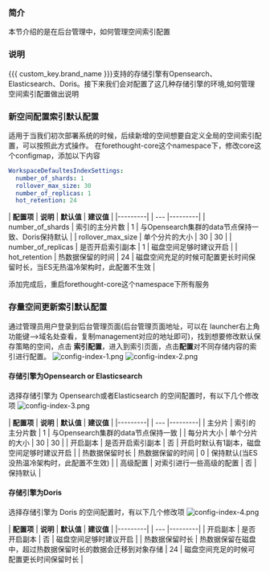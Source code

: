 ### 简介

本节介绍的是在后台管理中，如何管理空间索引配置

### 说明
{{{ custom_key.brand_name }}}支持的存储引擎有Opensearch、Elasticsearch、Doris。接下来我们会对配置了这几种存储引擎的环境,如何管理空间索引配置做出说明

### 新空间配置索引默认配置
适用于当我们初次部署系统的时候，后续新增的空间想要自定义全局的空间索引配置，可以按照此方式操作。
在forethought-core这个namespace下，修改core这个configmap，添加以下内容
```yaml
WorkspaceDefaultesIndexSettings:
  number_of_shards: 1                       
  rollover_max_size: 30   
  number_of_replicas: 1 
  hot_retention: 24                
```

| **配置项** | **说明** | **默认值** | **建议值** |
|---------|  | --- |---------|
| number_of_shards    | 索引的主分片数 | 1 | 与Opensearch集群的data节点保持一致、Doris保持默认 |
| rollover_max_size   | 单个分片的大小 | 30 | 30 |
| number_of_replicas   | 是否开启索引副本 | 1 | 磁盘空间足够时建议开启 |
| hot_retention | 热数据保留的时间 | 24 | 磁盘空间充足的时候可配置更长时间保留时长，当ES无热温冷架构时，此配置不生效 |


添加完成后，重启forethought-core这个namespace下所有服务
### 存量空间更新索引默认配置
通过管理员用户登录到后台管理页面(后台管理页面地址，可以在 launcher右上角功能键-->域名处查看，复制management对应的地址即可)，找到想要修改默认保存策略的空间，点击
**索引配置**，进入到索引页面，点击**配置**对不同存储内容的索引进行配置。
![config-index-1.png](img/config-index-1.png)
![config-index-2.png](img/config-index-2.png)
#### 存储引擎为Opensearch or Elasticsearch
选择存储引擎为 Opensearch或者Elasticsearch 的空间配置时，有以下几个修改项
![config-index-3.png](img/config-index-3.png)

| **配置项** | **说明** | **默认值** | **建议值** |
|---------|  | --- |---------|
| 主分片     | 索引的主分片数 | 1 | 与Opensearch集群的data节点保持一致 |
| 每分片大小   | 单个分片的大小 | 30 | 30 |
| 开启副本   | 是否开启索引副本 | 否 | 开启时默认有1副本，磁盘空间足够时建议开启 |
| 热数据保留时长 | 热数据保留的时间 | 0 | 保持默认(当ES没热温冷架构时，此配置不生效) |
| 高级配置 | 对索引进行一些高级的配置 | 否 | 保持默认 |

#### 存储引擎为Doris
选择存储引擎为 Doris 的空间配置时，有以下几个修改项
![config-index-4.png](img/config-index-4.png)

| **配置项** | **说明** | **默认值** | **建议值** |
|---------|  | --- |---------|
| 开启副本 | 是否开启副本 | 否 | 磁盘空间足够时建议开启 |
| 热数据保留时长 | 热数据保留在磁盘中，超过热数据保留时长的数据会迁移到对象存储 | 24 | 磁盘空间充足的时候可配置更长时间保留时长 |


